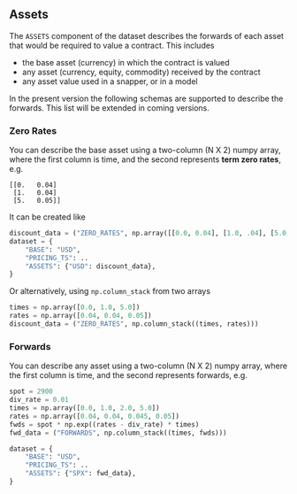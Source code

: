 ## Assets

The `ASSETS` component of the dataset describes the forwards of each asset that would be required to value a contract. This includes

- the base asset (currency) in which the contract is valued
- any asset (currency, equity, commodity) received by the contract
- any asset value used in a snapper, or in a model

In the present version the following schemas are supported to describe the forwards. This list will be extended in coming versions.

### Zero Rates

You can describe the base asset using a two-column (N X 2) numpy array, where the first column is time, and the second represents **term zero rates**, e.g.

```
[[0.   0.04]
 [1.   0.04]
 [5.   0.05]]
```

It can be created like

```python
discount_data = ("ZERO_RATES", np.array([[0.0, 0.04], [1.0, .04], [5.0, 0.05]]))
dataset = {
    "BASE": "USD",
    "PRICING_TS": ..
    "ASSETS": {"USD": discount_data},
}
```

Or alternatively, using `np.column_stack` from two arrays

```python
times = np.array([0.0, 1.0, 5.0])
rates = np.array([0.04, 0.04, 0.05])
discount_data = ("ZERO_RATES", np.column_stack((times, rates)))
```

### Forwards

You can describe any asset using a two-column (N X 2) numpy array, where the first column is time, and the second represents forwards, e.g.

```python
spot = 2900
div_rate = 0.01
times = np.array([0.0, 1.0, 2.0, 5.0])
rates = np.array([0.04, 0.04, 0.045, 0.05])
fwds = spot * np.exp((rates - div_rate) * times)
fwd_data = ("FORWARDS", np.column_stack((times, fwds)))

dataset = {
    "BASE": "USD",
    "PRICING_TS": ..
    "ASSETS": {"SPX": fwd_data},
}
```